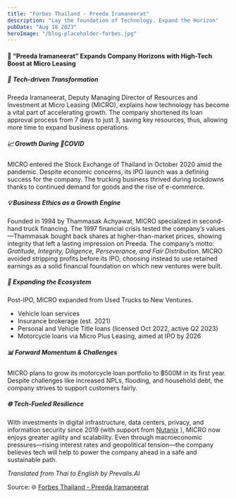 ```yaml
---
title: "Forbes Thailand - Preeda Iramaneerat"
description: "Lay the foundation of Technology. Expand the Horizon"
pubDate: "Aug 18 2023"
heroImage: "/blog-placeholder-forbes.jpg"
---
```


#### 🚀 “Preeda Iramaneerat” Expands Company Horizons with High-Tech Boost at Micro Leasing

##### 🚛 Tech-driven Transformation  
Preeda Iramaneerat, Deputy Managing Director of Resources and Investment at Micro Leasing (MICRO), explains how technology has become a vital part of accelerating growth. The company shortened its loan approval process from 7 days to just 3, saving key resources, thus, allowing more time to expand business operations.

##### 📈 Growth During 🦠COVID  
MICRO entered the Stock Exchange of Thailand in October 2020 amid the pandemic. Despite economic concerns, its IPO launch was a defining success for the company. The trucking business thrived during lockdowns thanks to continued demand for goods and the rise of e-commerce.

##### 💡 Business Ethics as a Growth Engine  
Founded in 1994 by Thammasak Achyawat, MICRO specialized in second-hand truck financing. The 1997 financial crisis tested the company’s values—Thammasak bought back shares at higher-than-market prices, showing integrity that left a lasting impression on Preeda.
The company’s motto: *Gratitude, Integrity, Diligence, Perseverance, and Fair Distribution.* MICRO avoided stripping profits before its IPO, choosing instead to use retained earnings as a solid financial foundation on which new ventures were built.

##### 🏢 Expanding the Ecosystem  
Post-IPO, MICRO expanded from Used Trucks to New Ventures.
- Vehicle loan services  
- Insurance brokerage (est. 2021)  
- Personal and Vehicle Title loans (licensed Oct 2022, active Q2 2023)  
- Motorcycle loans via Micro Plus Leasing, aimed at IPO by 2026

##### 📊 Forward Momentum & Challenges  
MICRO plans to grow its motorcycle loan portfolio to ฿500M in its first year. Despite challenges like increased NPLs, flooding, and household debt, the company strives to support customers fairly.

##### 🌐 Tech-Fueled Resilience  
With investments in digital infrastructure, data centers, privacy, and information security since 2019 (with support from [Nutanix](https://www.nutanix.com/company/customers/micro-leasing#) ), MICRO now enjoys greater agility and scalability. Even through macroeconomic pressures—rising interest rates and geopolitical tension—the company believes tech will help to power the company ahead in a safe and sustainable path.

_Translated from Thai to English by Prevalis.AI_

Source: 🌐 [Forbes Thailand - Preeda Iramaneerat](https://forbesthailand.com/dine-with-the-boss/people/%E0%B8%9B%E0%B8%A3%E0%B8%B5%E0%B8%94%E0%B8%B2-%E0%B9%84%E0%B8%AD%E0%B8%A3%E0%B8%A1%E0%B8%93%E0%B8%B5%E0%B8%A3%E0%B8%B1%E0%B8%95%E0%B8%99%E0%B9%8C-%E0%B9%80%E0%B8%AA%E0%B8%A3%E0%B8%B4%E0%B8%A1%E0%B9%84%E0%B8%AE%E0%B9%80%E0%B8%97%E0%B8%84-%E0%B8%82%E0%B8%A2%E0%B8%B2%E0%B8%A2%E0%B8%99%E0%B9%88%E0%B8%B2%E0%B8%99%E0%B8%99%E0%B9%89%E0%B8%B3-micro-leasing)

